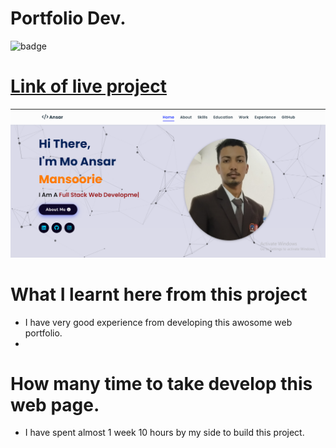 # Portfolio Dev.

![badge](https://img.shields.io/badge/PROJECT-PORTFOLIO-magneta)

# [Link of live project](https://sdeansar.netlify.app/)

![PORTFOLIO](./assets/images/projects/landingPage.png)

# What I learnt here from this project

- I have very good experience from developing this awosome web portfolio.
- 

# How many time to take develop this web page.

- I have spent almost 1 week 10 hours by my side to build this project.